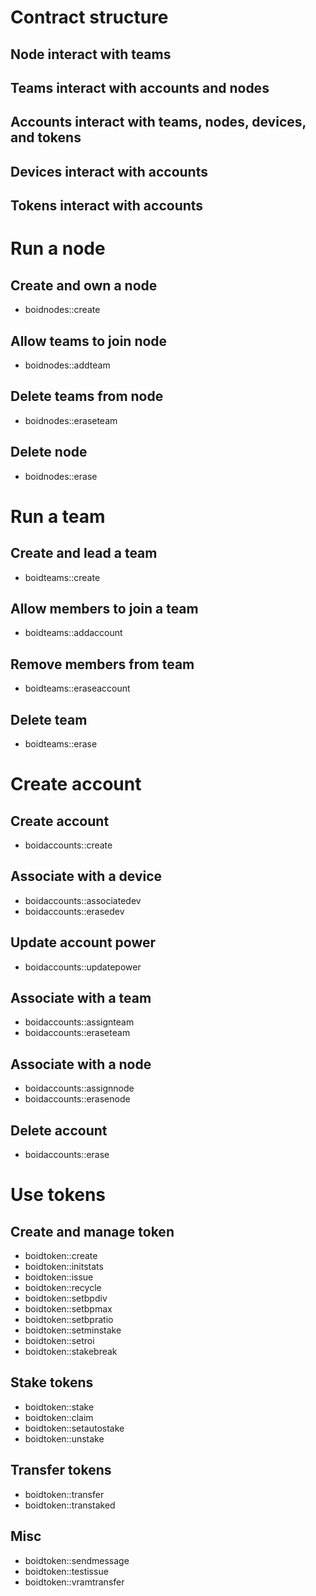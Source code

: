# Contract structure
## Node interact with teams
## Teams interact with accounts and nodes
## Accounts interact with teams, nodes, devices, and tokens
## Devices interact with accounts
## Tokens interact with accounts

# Run a node
## Create and own a node
- boidnodes::create
## Allow teams to join node
- boidnodes::addteam
## Delete teams from node
- boidnodes::eraseteam
## Delete node
- boidnodes::erase

# Run a team
## Create and lead a team
- boidteams::create
## Allow members to join a team
- boidteams::addaccount
## Remove members from team
- boidteams::eraseaccount
## Delete team
- boidteams::erase

# Create account
## Create account
- boidaccounts::create
## Associate with a device
- boidaccounts::associatedev
- boidaccounts::erasedev
## Update account power
- boidaccounts::updatepower
## Associate with a team
- boidaccounts::assignteam
- boidaccounts::eraseteam
## Associate with a node
- boidaccounts::assignnode
- boidaccounts::erasenode
## Delete account
- boidaccounts::erase

# Use tokens
## Create and manage token
- boidtoken::create
- boidtoken::initstats
- boidtoken::issue
- boidtoken::recycle
- boidtoken::setbpdiv
- boidtoken::setbpmax
- boidtoken::setbpratio
- boidtoken::setminstake
- boidtoken::setroi
- boidtoken::stakebreak
## Stake tokens
- boidtoken::stake
- boidtoken::claim
- boidtoken::setautostake
- boidtoken::unstake
## Transfer tokens
- boidtoken::transfer
- boidtoken::transtaked
## Misc
- boidtoken::sendmessage
- boidtoken::testissue
- boidtoken::vramtransfer
